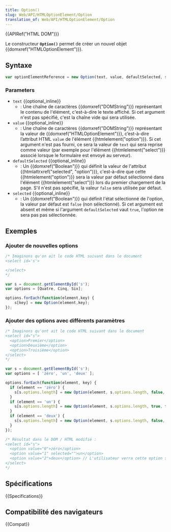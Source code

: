 ```yaml
---
title: Option()
slug: Web/API/HTMLOptionElement/Option
translation_of: Web/API/HTMLOptionElement/Option
---
```


{{APIRef("HTML DOM")}}

Le constructeur **`Option()`** permet de créer un nouvel objet {{domxref("HTMLOptionElement")}}.

## Syntaxe

```js
var optionElementReference = new Option(text, value, defaultSelected, selected);
```

### Parameters

- `text` {{optional_inline}}
  - : Une chaîne de caractères {{domxref("DOMString")}} représentant le contenu de l'élément, c'est-à-dire le texte affiché. Si cet argument n'est pas spécifié, c'est la chaîne vide qui sera utilisée.
- `value` {{optional_inline}}
  - : Une chaîne de caractères {{domxref("DOMString")}} représentant la valeur de {{domxref("HTMLOptionElement")}}, c’est-à-dire l’attribut HTML `value` de l'élément {{htmlelement("option")}}. Si cet argument n'est pas fourni, ce sera la valeur de `text` qui sera reprise comme valeur (par exemple pour l'élément {{htmlelement("select")}} associé lorsque le formulaire est envoyé au serveur).
- `defaultSelected` {{optional_inline}}
  - : Un {{domxref("Boolean")}} qui définit la valeur de l'attribut {{htmlattrxref("selected", "option")}}, c'est-à-dire que cette {{htmlelement("option")}} sera la valeur par défaut sélectionné dans l'élément {{htmlelement("select")}} lors du premier chargement de la page. S'il n'est pas spécifié, la valeur `false` sera utilisée par défaut.
- `selected` {{optional_inline}}
  - : Un {{domxref("Boolean")}} qui définit l'état sélectionné de l'option, la valeur par défaut est `false` (non sélectionné). Si cet argument est absent et même si l'argument `defaultSelected` vaut `true`, l'option ne sera pas pas sélectionnée.

## Exemples

### Ajouter de nouvelles options

```js
/* Imaginons qu'on ait le code HTML suivant dans le document
<select id='s'>

</select>
*/

var s = document.getElementById('s');
var options = [Quatre, Cinq, Six];

options.forEach(function(element,key) {
    s[key] = new Option(element,key);
});
```

### Ajouter des options avec différents paramètres

```js
/* Imaginons qu'ont ait le code HTML suivant dans le document
<select id="s">
  <option>Premier</option>
  <option>Deuxième</option>
  <option>Troisième</option>
</select>
*/

var s = document.getElementById('s');
var options = [ 'zéro', 'un', 'deux' ];

options.forEach(function(element, key) {
  if (element == 'zéro') {
    s[s.options.length] = new Option(element, s.options.length, false, false);
  }
  if (element == 'un') {
    s[s.options.length] = new Option(element, s.options.length, true, false); // Ajouter l'attribut "selected"
  }
  if (element == 'deux') {
    s[s.options.length] = new Option(element, s.options.length, false, true); // Sélectionnera l'option
  }
});

/* Résultat dans le DOM / HTML modifié :
<select id="s">
  <option value="0">zéro</option>
  <option value="1" selected="">un</option>
  <option value="2">deux</option> // L'utilisateur verra cette option sélectionnée
</select>
*/
```

## Spécifications

{{Specifications}}

## Compatibilité des navigateurs

{{Compat}}
